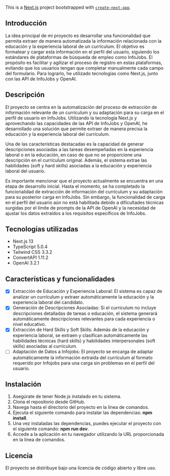 This is a [Next.js](https://nextjs.org/) project bootstrapped with [`create-next-app`](https://github.com/vercel/next.js/tree/canary/packages/create-next-app).

## Introducción

La idea principal de mi proyecto es desarrollar una funcionalidad que permita extraer de manera automatizada la información relacionada con la educación y la experiencia laboral de un currículum. El objetivo es formatear y cargar esta información en el perfil del usuario, siguiendo los estándares de plataformas de búsqueda de empleo como InfoJobs. El propósito es facilitar y agilizar el proceso de registro en estas plataformas, evitando que los usuarios tengan que completar manualmente cada campo del formulario. Para lograrlo, he utilizado tecnologías como Next.js, junto con las API de InfoJobs y OpenAI.

## Descripción

El proyecto se centra en la automatización del proceso de extracción de información relevante de un currículum y su adaptación para su carga en el perfil de usuario en InfoJobs. Utilizando la tecnología Next.js y aprovechando las capacidades de las API de InfoJobs y OpenAI, he desarrollado una solución que permite extraer de manera precisa la educación y la experiencia laboral del currículum.

Una de las características destacadas es la capacidad de generar descripciones asociadas a las tareas desempeñadas en la experiencia laboral o en la educación, en caso de que no se proporcione una descripción en el currículum original. Además, el sistema extrae las habilidades (soft y hard skills) asociadas a la educación y experiencia laboral del usuario.

Es importante mencionar que el proyecto actualmente se encuentra en una etapa de desarrollo inicial. Hasta el momento, se ha completado la funcionalidad de extracción de información del currículum y su adaptación para su posterior carga en InfoJobs. Sin embargo, la funcionalidad de carga en el perfil del usuario aún no está habilitada debido a dificultades técnicas surgidas por el límite de prompts de la API de OpenAI y la necesidad de ajustar los datos extraídos a los requisitos específicos de InfoJobs.

## Tecnologías utilizadas

- Next.js 13
- TypeScript 5.0.4
- Tailwind CSS 3.3.2
- ConvertAPI 1.11.2
- OpenAI 3.2.1

## Características y funcionalidades

- [x] Extracción de Educación y Experiencia Laboral: El sistema es capaz de analizar un currículum y extraer automáticamente la educación y la experiencia laboral del candidato.
- [x] Generación de Descripciones Asociadas: Si el currículum no incluye descripciones detalladas de tareas o educación, el sistema generará automáticamente descripciones relevantes para cada experiencia o nivel educativo.
- [x] Extracción de Hard Skills y Soft Skills: Además de la educación y experiencia laboral, se extraen y clasifican automáticamente las habilidades técnicas (hard skills) y habilidades interpersonales (soft skills) asociadas al currículum.
- [ ] Adaptación de Datos a Infojobs: El proyecto se encarga de adaptar automáticamente la información extraída del currículum al formato requerido por Infojobs para una carga sin problemas en el perfil del usuario.

## Instalación

1. Asegúrate de tener Node.js instalado en tu sistema.
2. Clona el repositorio desde GitHub.
3. Navega hasta el directorio del proyecto en la línea de comandos.
4. Ejecuta el siguiente comando para instalar las dependencias: **npm install**.
5. Una vez instaladas las dependencias, puedes ejecutar el proyecto con el siguiente comando: **npm run dev**.
6. Accede a la aplicación en tu navegador utilizando la URL proporcionada en la línea de comandos.

## Licencia

El proyecto se distribuye bajo una licencia de código abierto y libre uso.
